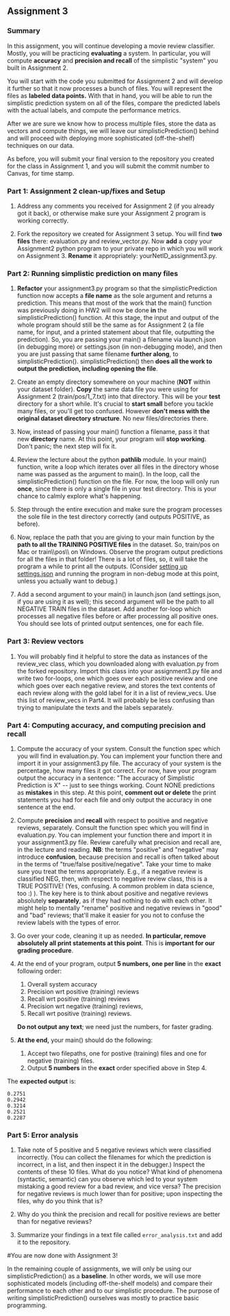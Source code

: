 ## Assignment 3

### Summary

In this assignment, you will continue developing a movie review classifier. Mostly, you will be practicing **evaluating** a system. In particular, you will compute **accuracy** and **precision and recall** of the simplistic "system" you built in Assignment 2.

You will start with the code you submitted for Assignment 2 and will develop it further so that it now processes a bunch of files. You will represent the files as **labeled data points.** With that in hand, you will be able to run the simplistic prediction system on all of the files, compare the predicted labels with the actual labels, and compute the performance metrics.

After we are sure we know how to process multiple files, store the data as vectors and compute things, we will leave our simplisticPrediction() behind and will proceed with deploying more sophisticated (off-the-shelf) techniques on our data.

As before, you will submit your final version to the repository you created for the class in Assignment 1, and you will submit the commit number to Canvas, for time stamp.

### Part 1: Assignment 2 clean-up/fixes and Setup
1. Address any comments you received for Assignment 2 (if you already got it back), or otherwise make sure your Assignment 2 program is working correctly.

2. Fork the repository we created for Assignment 3 setup. You will find **two files** there: evaluation.py and review_vector.py. Now **add** a copy your Assignment2 python program  to your private repo in which you will work on Assignment 3. **Rename** it appropriately: yourNetID_assignment3.py.

### Part 2: Running simplistic prediction on many files
1. **Refactor** your assignment3.py program so that the simplisticPrediction function now accepts a **file name** as the sole argument and returns a prediction. This means that most of the work that the main() function was previously doing in HW2 will now be done **in** the simplisticPrediction() function. At this stage, the input and output of the whole program should still be the same as for Assignment 2 (a file name, for input, and a printed statement about that file, outputting the prediction). So, you are passing your main() a filename via launch.json (in debugging more) or settings.json (in non-debugging mode), and then you are just passing that same filename **further along**, to simplisticPrediction(). simplisticPrediction() then **does all the work to output the prediction, including opening the file**.

2. Create an empty directory somewhere on your machine (**NOT** within your dataset folder). **Copy** the same data file you were using for Assignment 2 (train/pos/1_7.txt) into that directory. This will be your **test** directory for a short while. It's crucial to **start small** before you tackle many files, or you'll get too confused. However **don't mess with the original dataset directory structure**. No new files/directories there.

3. Now, instead of passing your main() function a filename, pass it that new **directory** name. At this point, your program will **stop working**. Don't panic; the next step will fix it.

4. Review the lecture about the python **pathlib** module. In your main() function, write a loop which iterates over all files in the directory whose name was passed as the argument to main(). In the loop, call the simplisticPrediction() function on the file. For now, the loop will only run **once**, since there is only a single file in your test directory. This is your chance to calmly explore what's happening.

5. Step through the entire execution and make sure the program processes the sole file in the test directory correctly (and outputs POSITIVE, as before).

6. Now, replace the path that you are giving to your main function by the **path to all the TRAINING POSITIVE files** in the dataset. So, train/pos on Mac or train\\\pos\\\ on Windows. Observe the program output predictions for all the files in that folder! There is a lot of files, so, it will take the program a while to print all the outputs. (Consider [setting up settings.json](vscode_settings_json.md) and running the program in non-debug mode at this point, unless you actually want to debug.)

7. Add a second argument to your main() in launch.json (and settings.json, if you are using it as well); this second argument will be the path to all NEGATIVE TRAIN files in the dataset. Add another for-loop which processes all negative files before or after processing all positive ones. You should see lots of printed output sentences, one for each file.

### Part 3: Review vectors ###
1. You will probably find it helpful to store the data as instances of the review_vec class, which you downloaded along with evaluation.py from the forked repository. Import this class into your assignment3.py file and write two for-loops, one which goes over each positive review and one which goes over each negative review, and stores the text contents of each review along with the gold label for it in a list of review_vecs. Use this list of review_vecs in Part4. It will probably be less confusing than trying to manipulate the texts and the labels separately.

### Part 4: Computing accuracy, and computing precision and recall
1. Compute the accuracy of your system. Consult the function spec which you will find in evaluation.py. You can implement your function there and import it in your assignment3.py file. The accuracy of your system is the percentage, how many files it got correct. For now, have your program output the accuracy in a sentence: "The accuracy of Simplistic Prediction is X" -- just to see things working. Count NONE predictions as **mistakes** in this step. At this point, **comment out or delete** the print statements you had for each file and only output the accuracy in one sentence at the end.

2. Compute **precision** and **recall** with respect to positive and negative reviews, separately. Consult the function spec which you will find in evaluation.py. You can implement your function there and import it in your assignment3.py file. Review carefully what precision and recall are, in the lecture and reading. **NB**: the terms "positive" and "negative" may introduce **confusion**, because precision and recall is often talked about in the terms of "true/false positive/negative". Take your time to make sure you treat the terms appropriately. E.g., if a negative review is classified NEG, then, with respect to negative review class, this is a TRUE POSITIVE! (Yes, confusing. A common problem in data science, too :) ). The key here is to think about positive and negative reviews absolutely **separately**, as if they had nothing to do with each other. It might help to mentally "rename" positive and negative reviews in "good" and "bad" reviews; that'll make it easier for you not to confuse the review labels with the types of error.

3. Go over your code, cleaning it up as needed. **In particular, remove absolutely all print statements at this point**. This is **important for our grading procedure**. 

4. At the end of your program, output **5 numbers, one per line** in the **exact** following order: 
    1. Overall system accuracy
    2. Precision wrt positive (training) reviews
    3. Recall wrt positive (training) reviews
    4. Precision wrt negative (training) reviews,
    5. Recall wrt positive (training) reviews. 
    
    **Do not output any text**; we need just the numbers, for faster grading.
    
5. **At the end,** your main() should do the following:
    1. Accept two filepaths, one for postive (training) files and one for negative (training) files.
    2. Output **5 numbers** in the **exact** order specified above in Step 4.

The **expected output** is:

```
0.2751
0.2942
0.3214
0.2521
0.2287
```


### Part 5: Error analysis

1. Take note of 5 positive and 5 negative reviews which were classified incorrectly. (You can collect the filenames for which the prediction is incorrect, in a list, and then inspect it in the debugger.) Inspect the contents of these 10 files. What do you notice? What kind of phenomena (syntactic, semantic) can you observe which led to your system mistaking a good review for a bad review, and vice versa? The precision for negative reviews is much lower than for positive; upon inspecting the files, why do you think that is? 

2. Why do you think the precision and recall for positive reviews are better than for negative reviews?

3. Summarize your findings in a text file called `error_analysis.txt` and add it to the repository.

#You are now done with Assignment 3!

In the remaining couple of assignments, we will only be using our simplisticPrediction() as a **baseline**. In other words, we will use more sophisticated models (including off-the-shelf models) and compare their performance to each other and to our simplistic procedure. The purpose of writing simplisticPrediction() ourselves was mostly to practice basic programming.


